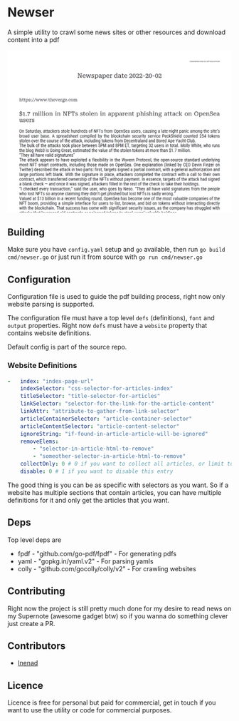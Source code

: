 # Newser

A simple utility to crawl some news sites or other resources and download content into a pdf

![Screenshot](screenshot.png "Screenshot of a pdf on windows")

## Building

Make sure you have `config.yaml` setup and `go` available, then run `go build cmd/newser.go` or just run it from source with `go run cmd/newser.go`

## Configuration

Configuration file is used to guide the pdf building process, right now only website parsing is supported. 

The configuration file must have a top level `defs` (definitions), `font` and `output` properties. Right now `defs` must have a `website` property that contains website definitions.

Default config is part of the source repo.

### Website Definitions

```yaml
-   index: "index-page-url"
    indexSelector: "css-selector-for-articles-index"
    titleSelector: "title-selector-for-articles"
    linkSelector: "selector-for-the-link-for-the-article-content"
    linkAttr: "attribute-to-gather-from-link-selector"
    articleContainerSelector: "article-container-selector"
    articleContentSelector: "article-content-selector"
    ignoreString: "if-found-in-article-article-will-be-ignored"
    removeElems:
        - "selector-in-article-html-to-remove"
        - "someother-selector-in-article-html-to-remove"
    collectOnly: 0 # 0 if you want to collect all articles, or limit to N articles
    disable: 0 # 1 if you want to disable this entry 
```

The good thing is you can be as specific with selectors as you want. So if a website has multiple sections that contain articles, you can have multiple definitions for it and only get the articles that you want. 

## Deps

Top level deps are

* fpdf - "github.com/go-pdf/fpdf" - For generating pdfs
* yaml - "gopkg.in/yaml.v2" - For parsing yamls
* colly - "github.com/gocolly/colly/v2" - For crawling websites

## Contributing

Right now the project is still pretty much done for my desire to read news on my Supernote (awesome gadget btw) so if you wanna do something clever just create a PR.

## Contributors

- [lnenad](github.com/lnenad)

## Licence

Licence is free for personal but paid for commercial, get in touch if you want to use the utility or code for commercial purposes.
